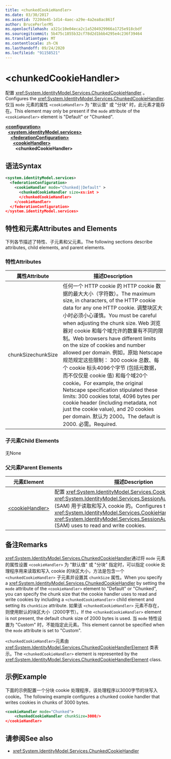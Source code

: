 ```yaml
---
title: <chunkedCookieHandler>
ms.date: 03/30/2017
ms.assetid: 7220de45-1d14-4aec-a29e-4a2ea8ac861f
author: BrucePerlerMS
ms.openlocfilehash: a321c10e04eca2c1a5204929966a1725e918cbdf
ms.sourcegitcommit: 5b475c1855b32cf78d2d1bbb4295e4c236f39464
ms.translationtype: MT
ms.contentlocale: zh-CN
ms.lasthandoff: 09/24/2020
ms.locfileid: "91158521"
---
```

# \<chunkedCookieHandler>

<span data-ttu-id="51b94-101">配置 <xref:System.IdentityModel.Services.ChunkedCookieHandler> 。</span><span class="sxs-lookup"><span data-stu-id="51b94-101">Configures the <xref:System.IdentityModel.Services.ChunkedCookieHandler>.</span></span> <span data-ttu-id="51b94-102">仅当 `mode` 元素的属性 `<cookieHandler>` 为 "默认值" 或 "分块" 时，此元素才能存在。</span><span class="sxs-lookup"><span data-stu-id="51b94-102">This element may only be present if the `mode` attribute of the `<cookieHandler>` element is "Default" or "Chunked".</span></span>  
  
[**\<configuration>**](../configuration-element.md)\
&nbsp;&nbsp;[**\<system.identityModel.services>**](system-identitymodel-services.md)\
&nbsp;&nbsp;&nbsp;&nbsp;[**\<federationConfiguration>**](federationconfiguration.md)\
&nbsp;&nbsp;&nbsp;&nbsp;&nbsp;&nbsp;[**\<cookieHandler>**](cookiehandler.md)\
&nbsp;&nbsp;&nbsp;&nbsp;&nbsp;&nbsp;&nbsp;&nbsp;**\<chunkedCookieHandler>**  
  
## <a name="syntax"></a><span data-ttu-id="51b94-103">语法</span><span class="sxs-lookup"><span data-stu-id="51b94-103">Syntax</span></span>  
  
```xml  
<system.identityModel.services>  
  <federationConfiguration>  
    <cookieHandler mode="Chunked||Default" >  
      <chunkedCookieHandler size=xs:int >  
      </chunkedCookieHandler>  
    </cookieHandler>  
  </federationConfiguration>  
</system.identityModel.services>  
```  
  
## <a name="attributes-and-elements"></a><span data-ttu-id="51b94-104">特性和元素</span><span class="sxs-lookup"><span data-stu-id="51b94-104">Attributes and Elements</span></span>  

 <span data-ttu-id="51b94-105">下列各节描述了特性、子元素和父元素。</span><span class="sxs-lookup"><span data-stu-id="51b94-105">The following sections describe attributes, child elements, and parent elements.</span></span>  
  
### <a name="attributes"></a><span data-ttu-id="51b94-106">特性</span><span class="sxs-lookup"><span data-stu-id="51b94-106">Attributes</span></span>  
  
|<span data-ttu-id="51b94-107">属性</span><span class="sxs-lookup"><span data-stu-id="51b94-107">Attribute</span></span>|<span data-ttu-id="51b94-108">描述</span><span class="sxs-lookup"><span data-stu-id="51b94-108">Description</span></span>|  
|---------------|-----------------|  
|<span data-ttu-id="51b94-109">chunkSize</span><span class="sxs-lookup"><span data-stu-id="51b94-109">chunkSize</span></span>|<span data-ttu-id="51b94-110">任何一个 HTTP cookie 的 HTTP cookie 数据的最大大小（字符数）。</span><span class="sxs-lookup"><span data-stu-id="51b94-110">The maximum size, in characters, of the HTTP cookie data for any one HTTP cookie.</span></span> <span data-ttu-id="51b94-111">调整块区大小时必须小心谨慎。</span><span class="sxs-lookup"><span data-stu-id="51b94-111">You must be careful when adjusting the chunk size.</span></span> <span data-ttu-id="51b94-112">Web 浏览器对 cookie 和每个域允许的数量有不同的限制。</span><span class="sxs-lookup"><span data-stu-id="51b94-112">Web browsers have different limits on the size of cookies and number allowed per domain.</span></span> <span data-ttu-id="51b94-113">例如，原始 Netscape 规范规定这些限制： 300 cookie 总数、每个 cookie 标头4096个字节 (包括元数据，而不仅仅是 cookie 值) 和每个域20个 cookie。</span><span class="sxs-lookup"><span data-stu-id="51b94-113">For example, the original Netscape specification stipulated these limits: 300 cookies total, 4096 bytes per cookie header (including metadata, not just the cookie value), and 20 cookies per domain.</span></span> <span data-ttu-id="51b94-114">默认为 2000。</span><span class="sxs-lookup"><span data-stu-id="51b94-114">The default is 2000.</span></span> <span data-ttu-id="51b94-115">必需。</span><span class="sxs-lookup"><span data-stu-id="51b94-115">Required.</span></span>|  
  
### <a name="child-elements"></a><span data-ttu-id="51b94-116">子元素</span><span class="sxs-lookup"><span data-stu-id="51b94-116">Child Elements</span></span>  

 <span data-ttu-id="51b94-117">无</span><span class="sxs-lookup"><span data-stu-id="51b94-117">None</span></span>  
  
### <a name="parent-elements"></a><span data-ttu-id="51b94-118">父元素</span><span class="sxs-lookup"><span data-stu-id="51b94-118">Parent Elements</span></span>  
  
|<span data-ttu-id="51b94-119">元素</span><span class="sxs-lookup"><span data-stu-id="51b94-119">Element</span></span>|<span data-ttu-id="51b94-120">描述</span><span class="sxs-lookup"><span data-stu-id="51b94-120">Description</span></span>|  
|-------------|-----------------|  
|[\<cookieHandler>](cookiehandler.md)|<span data-ttu-id="51b94-121">配置 <xref:System.IdentityModel.Services.CookieHandler> <xref:System.IdentityModel.Services.SessionAuthenticationModule> (SAM) 用于读取和写入 cookie 的。</span><span class="sxs-lookup"><span data-stu-id="51b94-121">Configures the <xref:System.IdentityModel.Services.CookieHandler> that the <xref:System.IdentityModel.Services.SessionAuthenticationModule> (SAM) uses to read and write cookies.</span></span>|  
  
## <a name="remarks"></a><span data-ttu-id="51b94-122">备注</span><span class="sxs-lookup"><span data-stu-id="51b94-122">Remarks</span></span>  

 <span data-ttu-id="51b94-123"><xref:System.IdentityModel.Services.ChunkedCookieHandler>通过将 `mode` 元素的属性设置 `<cookieHandler>` 为 "默认值" 或 "分块" 指定时，可以指定 cookie 处理程序用来读取和写入 cookie 的块区大小，方法是包含一个 `<chunkedCookieHandler>` 子元素并设置其 `chunkSize` 属性。</span><span class="sxs-lookup"><span data-stu-id="51b94-123">When you specify a <xref:System.IdentityModel.Services.ChunkedCookieHandler> by setting the `mode` attribute of the `<cookieHandler>` element to "Default" or "Chunked", you can specify the chunk size that the cookie handler uses to read and write cookies by including a `<chunkedCookieHandler>` child element and setting its `chunkSize` attribute.</span></span> <span data-ttu-id="51b94-124">如果该 `<chunkedCookieHandler>` 元素不存在，则使用默认的块区大小（2000字节）。</span><span class="sxs-lookup"><span data-stu-id="51b94-124">If the `<chunkedCookieHandler>` element is not present, the default chunk size of 2000 bytes is used.</span></span> <span data-ttu-id="51b94-125">当 `mode` 特性设置为 "Custom" 时，不能指定此元素。</span><span class="sxs-lookup"><span data-stu-id="51b94-125">This element cannot be specified when the `mode` attribute is set to "Custom".</span></span>  
  
 <span data-ttu-id="51b94-126">`<chunkedCookieHandler>`元素由 <xref:System.IdentityModel.Services.ChunkedCookieHandlerElement> 类表示。</span><span class="sxs-lookup"><span data-stu-id="51b94-126">The `<chunkedCookieHandler>` element is represented by the <xref:System.IdentityModel.Services.ChunkedCookieHandlerElement> class.</span></span>  
  
## <a name="example"></a><span data-ttu-id="51b94-127">示例</span><span class="sxs-lookup"><span data-stu-id="51b94-127">Example</span></span>  

 <span data-ttu-id="51b94-128">下面的示例配置一个分块 cookie 处理程序，该处理程序以3000字节的块写入 cookie。</span><span class="sxs-lookup"><span data-stu-id="51b94-128">The following example configures a chunked cookie handler that writes cookies in chunks of 3000 bytes.</span></span>  
  
```xml  
<cookieHandler mode="Chunked">  
    <chunkedCookieHandler chunkSize=3000/>  
</cookieHandler>  
```  
  
## <a name="see-also"></a><span data-ttu-id="51b94-129">请参阅</span><span class="sxs-lookup"><span data-stu-id="51b94-129">See also</span></span>

- <xref:System.IdentityModel.Services.ChunkedCookieHandler>
